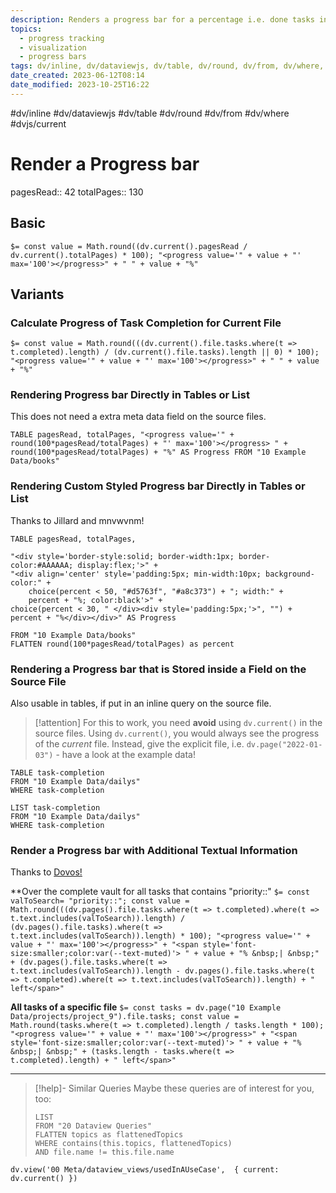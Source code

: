 ```yaml
---
description: Renders a progress bar for a percentage i.e. done tasks in file
topics:
  - progress tracking
  - visualization
  - progress bars
tags: dv/inline, dv/dataviewjs, dv/table, dv/round, dv/from, dv/where, dvjs/current
date_created: 2023-06-12T08:14
date_modified: 2023-10-25T16:22
---
```


#dv/inline #dv/dataviewjs #dv/table #dv/round #dv/from #dv/where #dvjs/current

# Render a Progress bar

pagesRead:: 42
totalPages:: 130

## Basic

`$= const value = Math.round((dv.current().pagesRead / dv.current().totalPages) * 100); "<progress value='" + value + "' max='100'></progress>" + " " + value + "%"`

## Variants

### Calculate Progress of Task Completion for Current File

```
$= const value = Math.round(((dv.current().file.tasks.where(t => t.completed).length) / (dv.current().file.tasks).length || 0) * 100); "<progress value='" + value + "' max='100'></progress>" + " " + value + "%"
```

### Rendering Progress bar Directly in Tables or List

This does not need a extra meta data field on the source files.

```dataview
TABLE pagesRead, totalPages, "<progress value='" + round(100*pagesRead/totalPages) + "' max='100'></progress> " + round(100*pagesRead/totalPages) + "%" AS Progress FROM "10 Example Data/books"
```

### Rendering Custom Styled Progress bar Directly in Tables or List

Thanks to Jillard and mnvwvnm!

```dataview
TABLE pagesRead, totalPages,

"<div style='border-style:solid; border-width:1px; border-color:#AAAAAA; display:flex;'>" +
"<div align='center' style='padding:5px; min-width:10px; background-color:" +
	choice(percent < 50, "#d5763f", "#a8c373") + "; width:" +
	percent + "%; color:black'>" +
choice(percent < 30, " </div><div style='padding:5px;'>", "") +
percent + "%</div></div>" AS Progress

FROM "10 Example Data/books"
FLATTEN round(100*pagesRead/totalPages) as percent
```

### Rendering a Progress bar that is Stored inside a Field on the Source File

Also usable in tables, if put in an inline query on the source file.

> [!attention]
> For this to work, you need **avoid** using `dv.current()` in the source files. Using `dv.current()`, you would always see the progress of the *current* file. Instead, give the explicit file, i.e. `dv.page("2022-01-03")` - have a look at the example data!

```dataview
TABLE task-completion
FROM "10 Example Data/dailys"
WHERE task-completion
```

```dataview
LIST task-completion
FROM "10 Example Data/dailys"
WHERE task-completion
```

### Render a Progress bar with Additional Textual Information

Thanks to [Dovos!](https://discord.com/channels/686053708261228577/1014259487445622855/1018118073615650877)

**Over the complete vault for all tasks that contains "priority::"
`$= const valToSearch= "priority::"; const value = Math.round(((dv.pages().file.tasks.where(t => t.completed).where(t => t.text.includes(valToSearch)).length) / (dv.pages().file.tasks).where(t => t.text.includes(valToSearch)).length) * 100); "<progress value='" + value + "' max='100'></progress>" + "<span style='font-size:smaller;color:var(--text-muted)'> " + value + "% &nbsp;| &nbsp;" + (dv.pages().file.tasks.where(t => t.text.includes(valToSearch)).length - dv.pages().file.tasks.where(t => t.completed).where(t => t.text.includes(valToSearch)).length) + " left</span>"`

**All tasks of a specific file**
`$= const tasks = dv.page("10 Example Data/projects/project_9").file.tasks; const value = Math.round(tasks.where(t => t.completed).length / tasks.length * 100); "<progress value='" + value + "' max='100'></progress>" + "<span style='font-size:smaller;color:var(--text-muted)'> " + value + "% &nbsp;| &nbsp;" + (tasks.length - tasks.where(t => t.completed).length) + " left</span>"`

---

<!-- === end of query page ===  -->

> [!help]- Similar Queries
> Maybe these queries are of interest for you, too:
>
> ```dataview
> LIST
> FROM "20 Dataview Queries"
> FLATTEN topics as flattenedTopics
> WHERE contains(this.topics, flattenedTopics)
> AND file.name != this.file.name
> ```

```dataviewjs
dv.view('00 Meta/dataview_views/usedInAUseCase',  { current: dv.current() })
```
